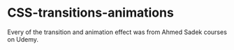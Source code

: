 # CSS-transitions-animations

Every of the transition and animation effect was from Ahmed Sadek courses on Udemy.
